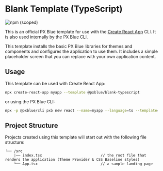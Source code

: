 # Blank Template (TypeScript)

![npm (scoped)](https://img.shields.io/npm/v/@pxblue/cra-template-blank-typescript?color=%23007bc1&label=%40pxblue%2Fcra-template-blank-typescript)

This is an official PX Blue template for use with the [Create React App](https://create-react-app.dev/) CLI. It is also used internally by the [PX Blue CLI](https://www.npmjs.com/package/@pxblue/cli).

This template installs the basic PX Blue libraries for themes and components and configures the application to use them. It includes a simple placeholder screen that you can replace with your own application content.

## Usage
This template can be used with Create React App:
```sh
npx create-react-app myapp --template @pxblue/blank-typescript
```
or using the PX Blue CLI:
```sh
npx -p @pxblue/cli pxb new react --name=myapp --language=ts --template=blank
```

## Project Structure
Projects created using this template will start out with the following file structure:

```
└── /src
    |── index.tsx                           // the root file that renders the application (Theme Provider & CSS Baseline styles)
    └── App.tsx                             // a sample landing page
```